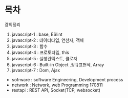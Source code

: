 # 목차

강의정리 

1. javascript-1 : base, ESlint
2. javascript-2 : 데이터타입, 연산자, 객체 
3. javascript-3 : 함수 
4. javascript-4 : 프로토타입, this
5. javascript-5 : 실행컨텍스트, 클로저
6. javascript-6 : Built-in Object  ,정규표현식, Array
7. javascript-7 : Dom, Ajax

- sofrware : 	software Engineering, Development process
- network : 	Network, web Programming 170811
- restapi :   REST API, Socket(TCP, websocket)

